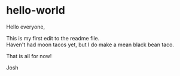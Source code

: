 # hello-world

Hello everyone,

This is my first edit to the readme file.  
Haven't had moon tacos yet, but I do make a mean black bean taco.

That is all for now!

Josh
